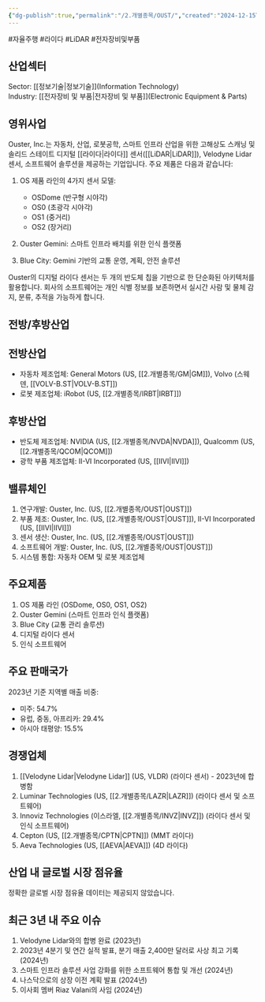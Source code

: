 ```yaml
---
{"dg-publish":true,"permalink":"/2.개별종목/OUST/","created":"2024-12-15T12:56:43.432+09:00","updated":"2025-06-03T20:06:00.564+09:00"}
---
```


#자율주행 #라이다 #LiDAR #전자장비및부품

## 산업섹터

Sector: [[정보기술\|정보기술]](Information Technology)  
Industry: [[전자장비 및 부품\|전자장비 및 부품]](Electronic Equipment & Parts)

## 영위사업

Ouster, Inc.는 자동차, 산업, 로봇공학, 스마트 인프라 산업을 위한 고해상도 스캐닝 및 솔리드 스테이트 디지털 [[라이다\|라이다]] 센서([[LiDAR\|LiDAR]]), Velodyne Lidar 센서, 소프트웨어 솔루션을 제공하는 기업입니다. 주요 제품은 다음과 같습니다:

1. OS 제품 라인의 4가지 센서 모델:
    
    - OSDome (반구형 시야각)
    - OS0 (초광각 시야각)
    - OS1 (중거리)
    - OS2 (장거리)
    
2. Ouster Gemini: 스마트 인프라 배치를 위한 인식 플랫폼
3. Blue City: Gemini 기반의 교통 운영, 계획, 안전 솔루션

Ouster의 디지털 라이다 센서는 두 개의 반도체 칩을 기반으로 한 단순화된 아키텍처를 활용합니다. 회사의 소프트웨어는 개인 식별 정보를 보존하면서 실시간 사람 및 물체 감지, 분류, 추적을 가능하게 합니다.

## 전방/후방산업

## 전방산업

- 자동차 제조업체: General Motors (US, [[2.개별종목/GM\|GM]]), Volvo (스웨덴, [[VOLV-B.ST\|VOLV-B.ST]])
- 로봇 제조업체: iRobot (US, [[2.개별종목/IRBT\|IRBT]])

## 후방산업

- 반도체 제조업체: NVIDIA (US, [[2.개별종목/NVDA\|NVDA]]), Qualcomm (US, [[2.개별종목/QCOM\|QCOM]])
- 광학 부품 제조업체: II-VI Incorporated (US, [[IIVI\|IIVI]])

## 밸류체인

1. 연구개발: Ouster, Inc. (US, [[2.개별종목/OUST\|OUST]])
2. 부품 제조: Ouster, Inc. (US, [[2.개별종목/OUST\|OUST]]), II-VI Incorporated (US, [[IIVI\|IIVI]])
3. 센서 생산: Ouster, Inc. (US, [[2.개별종목/OUST\|OUST]])
4. 소프트웨어 개발: Ouster, Inc. (US, [[2.개별종목/OUST\|OUST]])
5. 시스템 통합: 자동차 OEM 및 로봇 제조업체

## 주요제품

1. OS 제품 라인 (OSDome, OS0, OS1, OS2)
2. Ouster Gemini (스마트 인프라 인식 플랫폼)
3. Blue City (교통 관리 솔루션)
4. 디지털 라이다 센서
5. 인식 소프트웨어

## 주요 판매국가

2023년 기준 지역별 매출 비중:

- 미주: 54.7%
- 유럽, 중동, 아프리카: 29.4%
- 아시아 태평양: 15.5%

## 경쟁업체

1. [[Velodyne Lidar\|Velodyne Lidar]] (US, VLDR) (라이다 센서) - 2023년에 합병함
2. Luminar Technologies (US, [[2.개별종목/LAZR\|LAZR]]) (라이다 센서 및 소프트웨어)
3. Innoviz Technologies (이스라엘, [[2.개별종목/INVZ\|INVZ]]) (라이다 센서 및 인식 소프트웨어)
4. Cepton (US, [[2.개별종목/CPTN\|CPTN]]) (MMT 라이다)
5. Aeva Technologies (US, [[AEVA\|AEVA]]) (4D 라이다)

## 산업 내 글로벌 시장 점유율

정확한 글로벌 시장 점유율 데이터는 제공되지 않았습니다.

## 최근 3년 내 주요 이슈

1. Velodyne Lidar와의 합병 완료 (2023년)
2. 2023년 4분기 및 연간 실적 발표, 분기 매출 2,400만 달러로 사상 최고 기록 (2024년)
3. 스마트 인프라 솔루션 사업 강화를 위한 소프트웨어 통합 및 개선 (2024년)
4. 나스닥으로의 상장 이전 계획 발표 (2024년)
5. 이사회 멤버 Riaz Valani의 사임 (2024년)